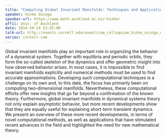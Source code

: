 ```yaml
---
title: "Computing Global Invariant Manifolds: Techniques and Applications"
speaker: Hinke Osinga 
speaker-url: https://www.math.auckland.ac.nz/~hinke/
affil: Univ. of Auckland
date: 2014-10-24 13:25:00
talk-url: http://events.cornell.edu/event/cam_colloquium_hinke_osinga_univ_of_auckland_-_computing_global_invariant_manifolds_techniques_and_applications
series: cornell-cam
---
```


Global invariant manifolds play an important role in organizing the behavior of
a dynamical system. Together with equilibria and periodic orbits, they form the
so-called skeleton of the dynamics and offer geometric insight into how
observed behavior arises. In most cases, it is impossible to find invariant
manifolds explicitly and numerical methods must be used to find accurate
approximations. Developing such computational techniques is a challenge on its
own and, to this date, the focus has primarily been on computing
two-dimensional manifolds. Nevertheless, these computational efforts offer new
insights that go far beyond a confirmation of the known theory. Furthermore,
global invariant manifolds in dynamical systems theory not only explain
asymptotic behavior, but more recent developments show that they are equally
useful for explaining short-term transient dynamics. We present an overview of
these more recent developments, in terms of novel computational methods, as
well as applications that have stimulated recent advances in the field and
highlighted the need for new mathematical theory.

